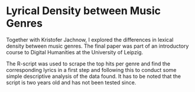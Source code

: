 # Lyrical Density between Music Genres
Together with Kristofer Jachnow, I explored the differences in lexical density between music genres. 
The final paper was part of an introductory course to Digital Humanities at the University of Leipzig. 

The R-script was used to scrape the top hits per genre and find the corresponding lyrics in a first step and following this to conduct some simple descriptive analysis of the data found. 
It has to be noted that the script is two years old and has not been tested since. 
